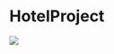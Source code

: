 # HotelProject
![](https://github.com/UmutcanGuncu/HotelProject/blob/main/HotelProjectUILayer/wwwroot/Proje%20Resimleri/Ekran%20Resmi%202023-08-15%2012.18.03.png)
